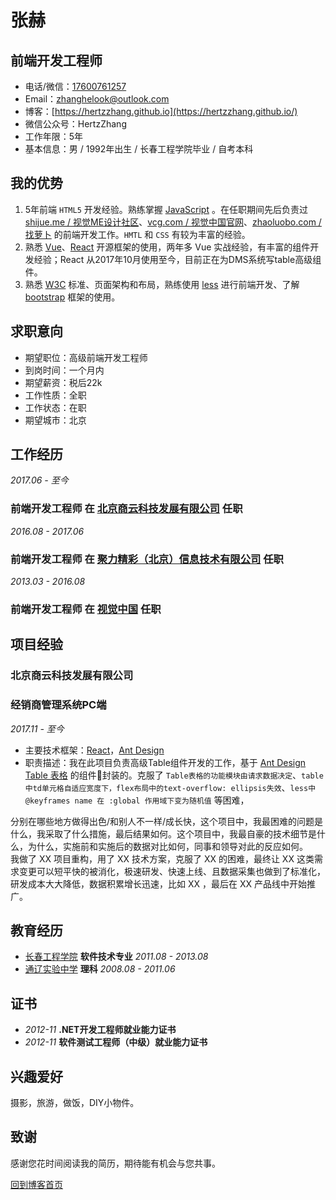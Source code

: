 张赫
====
前端开发工程师
----
- 电话/微信：[17600761257](tel://17600761257)
- Email：<zhanghelook@outlook.com>
- 博客：[https://hertzzhang.github.io](https://hertzzhang.github.io/)
- 微信公众号：HertzZhang
- 工作年限：5年
- 基本信息：男 / 1992年出生 / 长春工程学院毕业 / 自考本科

我的优势
-------
1. 5年前端 `HTML5` 开发经验。熟练掌握 [JavaScript](http://developer.mozilla.org/en/JavaScript) 。在任职期间先后负责过 [shijue.me / 视觉ME设计社区](http://shijue.me/)、[vcg.com / 视觉中国官网](https://www.vcg.com/)、[zhaoluobo.com / 找萝卜](http://zhaoluobo.com/) 的前端开发工作。`HMTL` 和 `CSS` 有较为丰富的经验。
2. 熟悉 [Vue](https://vuejs.org/)、[React](https://reactjs.org/) 开源框架的使用，两年多 Vue 实战经验，有丰富的组件开发经验；React 从2017年10月使用至今，目前正在为DMS系统写table高级组件。
3. 熟悉 [W3C](https://www.w3.org/) 标准、页面架构和布局，熟练使用 [less](http://lesscss.org/) 进行前端开发、了解 [bootstrap](https://getbootstrap.com/) 框架的使用。

求职意向
-------
- 期望职位：高级前端开发工程师
- 到岗时间：一个月内
- 期望薪资：税后22k
- 工作性质：全职
- 工作状态：在职
- 期望城市：北京

工作经历
-------
*2017.06 - 至今*
### **前端开发工程师** 在 [北京商云科技发展有限公司](http://bizsaas.cn) 任职
<!-- 1. 开发店内点餐系统 - 移动微信端；
2. 开发店内点餐系统 - 商户移动端；
3. 开发圈子移动社区；
4. 开发微商城简版移动端；
5. 开发经销商管理系统PC端；
6. 优化网站性能，迭代版本； -->

*2016.08 - 2017.06*
### **前端开发工程师** 在 [聚力精彩（北京）信息技术有限公司](http://www.zhaoluobo.com/) 任职
<!-- 1. 开发 [zhaoluobo.com | 找萝卜](http://zhaoluobo.com/) 网站新功能；
2. 从零开发 [yipin360 | 易聘360](http://yipin360.com/) 网站；
3. 优化网站性能，修复网站bug； -->

*2013.03 - 2016.08*
### **前端开发工程师** 在 [视觉中国](https://www.vcg.com/) 任职
<!-- 1. 是经理的得力助手，独自完成 [社区](http://shijue.me/) 所有前端工作，如社区网站的大赛专题、网站维护和新功能页面的开发。
2. 开发 [vcg.com | 视觉中国官网](https://www.vcg.com/) 的新版本；
3. 优化网站性能，修复网站bug； -->

项目经验
-------
### **北京商云科技发展有限公司**
### 经销商管理系统PC端
*2017.11 - 至今*
- 主要技术框架：[React](https://reactjs.org/)，[Ant Design](https://ant.design/index-cn)
- 职责描述：我在此项目负责高级Table组件开发的工作，基于 [Ant Design Table 表格](https://ant.design/components/table-cn/) 的组件封装的。克服了 `Table表格的功能模块由请求数据决定`、`table中td单元格自适应宽度下，flex布局中的text-overflow: ellipsis失效`、`less中 @keyframes name 在 :global 作用域下变为随机值` 等困难，






分别在哪些地方做得出色/和别人不一样/成长快，这个项目中，我最困难的问题是什么，我采取了什么措施，最后结果如何。这个项目中，我最自豪的技术细节是什么，为什么，实施前和实施后的数据对比如何，同事和领导对此的反应如何。  
我做了 XX 项目重构，用了 XX 技术方案，克服了 XX 的困难，最终让 XX 这类需求变更可以短平快的被消化，极速研发、快速上线、且数据采集也做到了标准化，研发成本大大降低，数据积累增长迅速，比如 XX ，最后在 XX 产品线中开始推广。

教育经历
-------
* [长春工程学院](http://www.ccit.edu.cn/) **软件技术专业** *2011.08 - 2013.08*
* [通辽实验中学](http://www.nmtlsy.com/) **理科** *2008.08 - 2011.06*

证书
---
* *2012-11* **.NET开发工程师就业能力证书**
* *2012-11* **软件测试工程师（中级）就业能力证书**

兴趣爱好
-------
摄影，旅游，做饭，DIY小物件。

致谢
-------
感谢您花时间阅读我的简历，期待能有机会与您共事。

[回到博客首页](https://hertzzhang.github.io/)